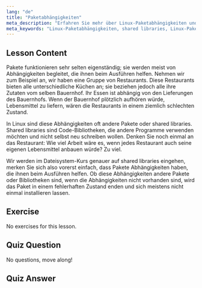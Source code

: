 ```yaml
---
lang: "de"
title: "Paketabhängigkeiten"
meta_description: "Erfahren Sie mehr über Linux-Paketabhängigkeiten und warum sie für die Softwareinstallation entscheidend sind. Verstehen Sie shared libraries und vermeiden Sie beschädigte Pakete. Beginnen Sie Ihre Linux-Reise!"
meta_keywords: "Linux-Paketabhängigkeiten, shared libraries, Linux-Pakete, Paketverwaltung, Linux-Tutorial, Linux für Anfänger, Linux-Anleitung"
---
```


## Lesson Content

Pakete funktionieren sehr selten eigenständig; sie werden meist von Abhängigkeiten begleitet, die ihnen beim Ausführen helfen. Nehmen wir zum Beispiel an, wir haben eine Gruppe von Restaurants. Diese Restaurants bieten alle unterschiedliche Küchen an; sie beziehen jedoch alle ihre Zutaten vom selben Bauernhof. Ihr Essen ist abhängig von den Lieferungen des Bauernhofs. Wenn der Bauernhof plötzlich aufhören würde, Lebensmittel zu liefern, wären die Restaurants in einem ziemlich schlechten Zustand.

In Linux sind diese Abhängigkeiten oft andere Pakete oder shared libraries. Shared libraries sind Code-Bibliotheken, die andere Programme verwenden möchten und nicht selbst neu schreiben wollen. Denken Sie noch einmal an das Restaurant: Wie viel Arbeit wäre es, wenn jedes Restaurant auch seine eigenen Lebensmittel anbauen würde? Zu viel.

Wir werden im Dateisystem-Kurs genauer auf shared libraries eingehen, merken Sie sich also vorerst einfach, dass Pakete Abhängigkeiten haben, die ihnen beim Ausführen helfen. Ob diese Abhängigkeiten andere Pakete oder Bibliotheken sind, wenn die Abhängigkeiten nicht vorhanden sind, wird das Paket in einem fehlerhaften Zustand enden und sich meistens nicht einmal installieren lassen.

## Exercise

No exercises for this lesson.

## Quiz Question

No questions, move along!

## Quiz Answer
